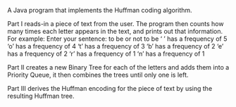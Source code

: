 A Java program that implements the Huffman coding algorithm.

Part I reads-in a piece of text from the user. The program then counts how
many times each letter appears in the text, and prints out that information.
For example:
Enter your sentence: to be or not to be
‘ ’ has a frequency of 5
‘o’ has a frequency of 4
‘t’ has a frequency of 3
‘b’ has a frequency of 2
‘e’ has a frequency of 2
‘r’ has a frequency of 1
‘n’ has a frequency of 1

Part II creates a new Binary Tree for each of the letters and adds them into a
Priority Queue, it then combines the trees until only one is left.

Part III derives the Huffman encoding for the piece of
text by using the resulting Huffman tree.
